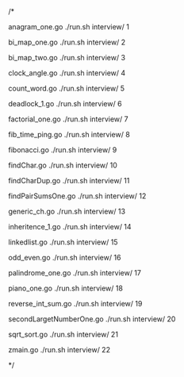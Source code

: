 /*

 anagram_one.go
 ./run.sh interview/ 1

 bi_map_one.go
 ./run.sh interview/ 2

 bi_map_two.go
 ./run.sh interview/ 3

 clock_angle.go
 ./run.sh interview/ 4

 count_word.go
 ./run.sh interview/ 5

 deadlock_1.go
 ./run.sh interview/ 6

 factorial_one.go
 ./run.sh interview/ 7

 fib_time_ping.go
 ./run.sh interview/ 8

 fibonacci.go
 ./run.sh interview/ 9

 findChar.go
 ./run.sh interview/ 10

 findCharDup.go
 ./run.sh interview/ 11

 findPairSumsOne.go
 ./run.sh interview/ 12

 generic_ch.go
 ./run.sh interview/ 13

 inheritence_1.go
 ./run.sh interview/ 14

 linkedlist.go
 ./run.sh interview/ 15

 odd_even.go
 ./run.sh interview/ 16

 palindrome_one.go
 ./run.sh interview/ 17

 piano_one.go
 ./run.sh interview/ 18

 reverse_int_sum.go
 ./run.sh interview/ 19

 secondLargetNumberOne.go
 ./run.sh interview/ 20

 sqrt_sort.go
 ./run.sh interview/ 21

 zmain.go
 ./run.sh interview/ 22

*/
